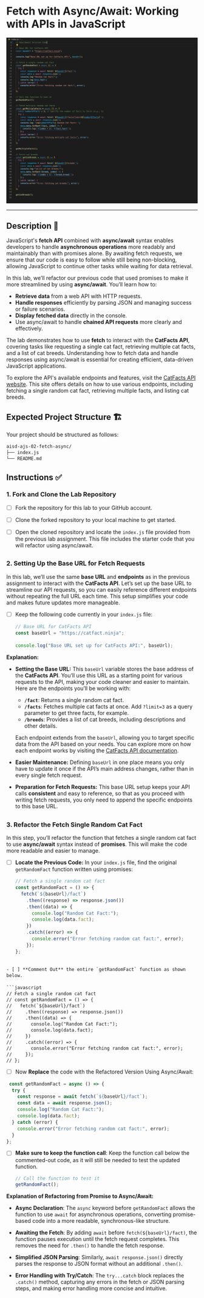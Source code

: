 # Fetch with Async/Await: Working with APIs in JavaScript

![Screenshot showing solution code demonstrating the usage of fetch with async/await to retrieve data from an API, handle success/failure scenarios, and display the results.](./assets/images/example.png)

---

## Description 📄

JavaScript's **fetch API** combined with **async/await** syntax enables developers to handle **asynchronous operations** more readably and maintainably than with promises alone. By awaiting fetch requests, we ensure that our code is easy to follow while still being non-blocking, allowing JavaScript to continue other tasks while waiting for data retrieval.

In this lab, we’ll refactor our previous code that used promises to make it more streamlined by using **async/await**. You’ll learn how to:

- **Retrieve data** from a web API with HTTP requests.
- **Handle responses** efficiently by parsing JSON and managing success or failure scenarios.
- **Display fetched data** directly in the console.
- Use async/await to handle **chained API requests** more clearly and effectively.


The lab demonstrates how to use **fetch** to interact with the **CatFacts API**, covering tasks like requesting a single cat fact, retrieving multiple cat facts, and a list of cat breeds. Understanding how to fetch data and handle responses using async/await is essential for creating efficient, data-driven JavaScript applications.

To explore the API's available endpoints and features, visit the [CatFacts API website](https://catfact.ninja/). This site offers details on how to use various endpoints, including fetching a single random cat fact, retrieving multiple facts, and listing cat breeds.

## Expected Project Structure 🏗️
Your project should be structured as follows:

```plaintext
aisd-ajs-02-fetch-async/
├── index.js
└── README.md
```

##

## Instructions ✅

### 1. **Fork and Clone the Lab Repository**
   - [ ] Fork the repository for this lab to your GitHub account.

   - [ ] Clone the forked repository to your local machine to get started.

   - [ ] Open the cloned repository and locate the `index.js` file provided from the previous lab assignment. This file includes the starter code that you will refactor using async/await.
   
##

### 2. **Setting Up the Base URL for Fetch Requests**

In this lab, we’ll use the same **base URL** and **endpoints** as in the previous assignment to interact with the **CatFacts API**. Let’s set up the base URL to streamline our API requests, so you can easily reference different endpoints without repeating the full URL each time. This setup simplifies your code and makes future updates more manageable.

- [ ] Keep the following code currently in your `index.js` file:

    ```javascript
    // Base URL for CatFacts API
    const baseUrl = "https://catfact.ninja";

    console.log("Base URL set up for CatFacts API:", baseUrl);
    ```

**Explanation:**

- **Setting the Base URL:** This `baseUrl` variable stores the base address of the **CatFacts API**. You’ll use this URL as a starting point for various requests to the API, making your code cleaner and easier to maintain. Here are the endpoints you’ll be working with:

  - **`/fact`**: Returns a single random cat fact.
  - **`/facts`**: Fetches multiple cat facts at once. Add `?limit=3` as a query parameter to get three facts, for example.
  - **`/breeds`**: Provides a list of cat breeds, including descriptions and other details.

  Each endpoint extends from the `baseUrl`, allowing you to target specific data from the API based on your needs. You can explore more on how each endpoint works by visiting the [CatFacts API documentation](https://catfact.ninja/).

- **Easier Maintenance:** Defining `baseUrl` in one place means you only have to update it once if the API’s main address changes, rather than in every single fetch request.

- **Preparation for Fetch Requests:** This base URL setup keeps your API calls **consistent** and easy to reference, so that as you proceed with writing fetch requests, you only need to append the specific endpoints to this base URL.

##

### 3. **Refactor the Fetch Single Random Cat Fact**

In this step, you’ll refactor the function that fetches a single random cat fact to use **async/await** syntax instead of **promises**. This will make the code more readable and easier to manage.

- [ ]  **Locate the Previous Code:** In your `index.js` file, find the original `getRandomFact` function written using promises:

   ```javascript
   // Fetch a single random cat fact
   const getRandomFact = () => {
     fetch(`${baseUrl}/fact`)
       .then((response) => response.json())
       .then((data) => {
         console.log("Random Cat Fact:");
         console.log(data.fact);
       })
       .catch((error) => {
         console.error("Error fetching random cat fact:", error);
       });
   };
  ```

- [ ] **Comment Out** the entire `getRandomFact` function as shown below. 

```javascript
// Fetch a single random cat fact
// const getRandomFact = () => {
//   fetch(`${baseUrl}/fact`)
//     .then((response) => response.json())
//     .then((data) => {
//       console.log("Random Cat Fact:");
//       console.log(data.fact);
//     })
//     .catch((error) => {
//       console.error("Error fetching random cat fact:", error);
//     });
// };
```

- [ ] Now **Replace** the code with the Refactored Version Using Async/Await:

```javascript
 const getRandomFact = async () => {
  try {
    const response = await fetch(`${baseUrl}/fact`);
    const data = await response.json();
    console.log("Random Cat Fact:");
    console.log(data.fact);
  } catch (error) {
    console.error("Error fetching random cat fact:", error);
  }
};
```
  
- [ ] **Make sure to keep the function call**: Keep the function call below the commented-out code, as it will still be needed to test the updated function.

   ```javascript
   // Call the function to test it
   getRandomFact();
  ```

**Explanation of Refactoring from Promise to Async/Await:**

- **Async Declaration**: The `async` keyword before `getRandomFact` allows the function to use `await` for asynchronous operations, converting promise-based code into a more readable, synchronous-like structure.
  
- **Awaiting the Fetch**: By adding `await` before `fetch(${baseUrl}/fact)`, the function pauses execution until the fetch request completes. This removes the need for `.then()` to handle the fetch response.

- **Simplified JSON Parsing**: Similarly, `await response.json()` directly parses the response to JSON format without an additional `.then()`.

- **Error Handling with Try/Catch**: The `try...catch` block replaces the `.catch()` method, capturing any errors in the fetch or JSON parsing steps, and making error handling more concise and intuitive.


##




